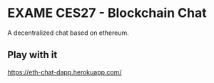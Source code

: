 # EXAME CES27 - Blockchain Chat

A decentralized chat based on ethereum.

## Play with it
https://eth-chat-dapp.herokuapp.com/

